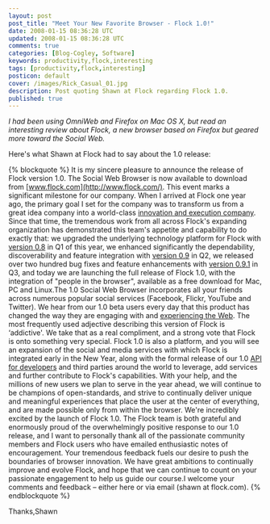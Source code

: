```yaml
---           
layout: post
post_title: "Meet Your New Favorite Browser - Flock 1.0!"
date: 2008-01-15 08:36:28 UTC
updated: 2008-01-15 08:36:28 UTC
comments: true
categories: [Blog-Cogley, Software]
keywords: productivity,flock,interesting
tags: [productivity,flock,interesting]
posticon: default
cover: /images/Rick_Casual_01.jpg
description: Post quoting Shawn at Flock regarding Flock 1.0.
published: true
---
```


_I had been using OmniWeb and Firefox on Mac OS X, but read an interesting review about Flock, a new browser based on Firefox but geared more toward the Social Web._ 

<!--more--> 

Here's what Shawn at Flock had to say about the 1.0 release: 

{% blockquote %}
It is my sincere pleasure to announce the release of Flock version 1.0. The Social Web Browser is now available to download from [www.flock.com](http://www.flock.com/). This event marks a significant milestone for our company. When I arrived at Flock one year ago, the primary goal I set for the company was to transform us from a great idea company into a world-class [innovation and execution company](http://flock.com/blog/the-year-ahead). Since that time, the tremendous work from all across Flock's expanding organization has demonstrated this team's appetite and capability to do exactly that: we upgraded the underlying technology platform for Flock with [version 0.8](http://flock.com/blog/greetings-amp-update) in Q1 of this year, we enhanced significantly the dependability, discoverability and feature integration with [version 0.9](http://flock.com/blog/key-milestones-achieved-0) in Q2, we released over two hundred bug fixes and feature enhancements with [version 0.9.1](http://flock.com/node/11797) in Q3, and today we are launching the full release of Flock 1.0, with the integration of "people in the browser", available as a free download for Mac, PC and Linux.The 1.0 Social Web Browser incorporates all your friends across numerous popular social services (Facebook, Flickr, YouTube and Twitter). We hear from our 1.0 beta users every day that this product has changed the way they are engaging with and [experiencing the Web](http://flock.com/press). The most frequently used adjective describing this version of Flock is ‘addictive'. We take that as a real compliment, and a strong vote that Flock is onto something very special.  Flock 1.0 is also a platform, and you will see an expansion of the social and media services with which Flock is integrated early in the New Year, along with the formal release of our 1.0 [API for developers](http://developer.flock.com/) and third parties around the world to leverage, add services and further contribute to Flock's capabilities. With your help, and the millions of new users we plan to serve in the year ahead, we will continue to be champions of open-standards, and strive to continually deliver unique and meaningful experiences that place the user at the center of everything, and are made possible only from within the browser. We're incredibly excited by the launch of Flock 1.0. The Flock team is both grateful and enormously proud of the overwhelmingly positive response to our 1.0 release, and I want to personally thank all of the passionate community members and Flock users who have emailed enthusiastic notes of encouragement. Your tremendous feedback fuels our desire to push the boundaries of browser innovation. We have great ambitions to continually improve and evolve Flock, and hope that we can continue to count on your passionate engagement to help us guide our course.I welcome your comments and feedback – either here or via email (shawn at flock.com).
{% endblockquote %} 

Thanks,Shawn


